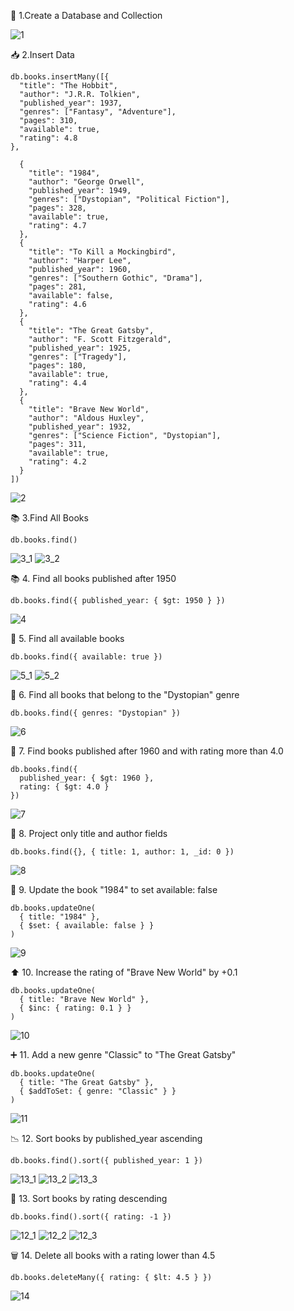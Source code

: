 🧱 1.Create a Database and Collection

![1](https://github.com/user-attachments/assets/a0f8286d-28dd-46c9-adf7-6d693daed9d5)


📥 2.Insert Data

~~~
db.books.insertMany([{
  "title": "The Hobbit",
  "author": "J.R.R. Tolkien",
  "published_year": 1937,
  "genres": ["Fantasy", "Adventure"],
  "pages": 310,
  "available": true,
  "rating": 4.8
},

  {
    "title": "1984",
    "author": "George Orwell",
    "published_year": 1949,
    "genres": ["Dystopian", "Political Fiction"],
    "pages": 328,
    "available": true,
    "rating": 4.7
  },
  {
    "title": "To Kill a Mockingbird",
    "author": "Harper Lee",
    "published_year": 1960,
    "genres": ["Southern Gothic", "Drama"],
    "pages": 281,
    "available": false,
    "rating": 4.6
  },
  {
    "title": "The Great Gatsby",
    "author": "F. Scott Fitzgerald",
    "published_year": 1925,
    "genres": ["Tragedy"],
    "pages": 180,
    "available": true,
    "rating": 4.4
  },
  {
    "title": "Brave New World",
    "author": "Aldous Huxley",
    "published_year": 1932,
    "genres": ["Science Fiction", "Dystopian"],
    "pages": 311,
    "available": true,
    "rating": 4.2
  }
])
~~~

![2](https://github.com/user-attachments/assets/0eeee393-9073-467d-9358-7ca6e0664501)

📚 3.Find All Books

~~~
db.books.find()
~~~

![3_1](https://github.com/user-attachments/assets/b4b74034-94be-4f96-9321-27fb0bdee6c7)
![3_2](https://github.com/user-attachments/assets/a215722d-ff1b-490a-bb88-601e71d99e9c)

📚 4. Find all books published after 1950

~~~
db.books.find({ published_year: { $gt: 1950 } })
~~~

![4](https://github.com/user-attachments/assets/ddf215b8-0803-4806-a18e-86b8e8375c05)

📗 5. Find all available books

~~~
db.books.find({ available: true })
~~~

![5_1](https://github.com/user-attachments/assets/7eb2a52c-51c2-4728-9725-ede5e3190a2d)
![5_2](https://github.com/user-attachments/assets/fc6e4d8b-9cf6-4315-9502-8c7503477548)

📘 6. Find all books that belong to the "Dystopian" genre

~~~
db.books.find({ genres: "Dystopian" })
~~~

![6](https://github.com/user-attachments/assets/5ebab534-399c-4afd-8b19-315c059a46b8)

📙 7. Find books published after 1960 and with rating more than 4.0

~~~
db.books.find({
  published_year: { $gt: 1960 },
  rating: { $gt: 4.0 }
})
~~~

![7](https://github.com/user-attachments/assets/8a8efb9e-e0e9-4db3-8eaf-089f4c700a1c)

📖 8. Project only title and author fields

~~~
db.books.find({}, { title: 1, author: 1, _id: 0 })
~~~

![8](https://github.com/user-attachments/assets/debd2d04-6530-4919-9433-2f02bdcfb19a)

🔧 9. Update the book "1984" to set available: false

~~~
db.books.updateOne(
  { title: "1984" },
  { $set: { available: false } }
)
~~~

![9](https://github.com/user-attachments/assets/23255120-0d4b-4fc0-b770-dc14c7ea4909)


⬆️ 10. Increase the rating of "Brave New World" by +0.1

~~~
db.books.updateOne(
  { title: "Brave New World" },
  { $inc: { rating: 0.1 } }
)
~~~


![10](https://github.com/user-attachments/assets/88029c4f-e908-464f-b099-a6deac535676)


➕ 11. Add a new genre "Classic" to "The Great Gatsby"

~~~
db.books.updateOne(
  { title: "The Great Gatsby" },
  { $addToSet: { genre: "Classic" } }
)
~~~

![11](https://github.com/user-attachments/assets/1a39c16e-fff9-46e3-82da-979c94cdcbd6)



📉 12. Sort books by published_year ascending

~~~
db.books.find().sort({ published_year: 1 })
~~~

![13_1](https://github.com/user-attachments/assets/bfe4217f-3956-4412-a8c7-f50780ccf00c)
![13_2](https://github.com/user-attachments/assets/55c304a1-19bc-4c3a-81d1-5aaf7bb224e3)
![13_3](https://github.com/user-attachments/assets/08822a7c-241f-48f5-ba5c-84593164eaf3)



🔢 13. Sort books by rating descending

~~~
db.books.find().sort({ rating: -1 })
~~~

![12_1](https://github.com/user-attachments/assets/7c4cf04a-8b3d-4051-9318-c6de94789ba8)
![12_2](https://github.com/user-attachments/assets/ec407f16-56a4-407a-85f2-8b70dfda9811)
![12_3](https://github.com/user-attachments/assets/aebabe1a-5b98-493b-83df-db178b8c46c2)


🗑️ 14. Delete all books with a rating lower than 4.5


~~~
db.books.deleteMany({ rating: { $lt: 4.5 } })
~~~

![14](https://github.com/user-attachments/assets/ab4494c5-9d1c-4739-8322-716e70ebff9c)








